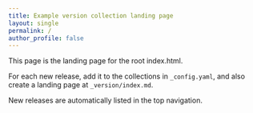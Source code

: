 ```yaml
---
title: Example version collection landing page
layout: single
permalink: /
author_profile: false
---
```


This page is the landing page for the root index.html.

For each new release, add it to the collections in `_config.yaml`,
and also create a landing page at `_version/index.md`.

New releases are automatically listed in the top navigation.
